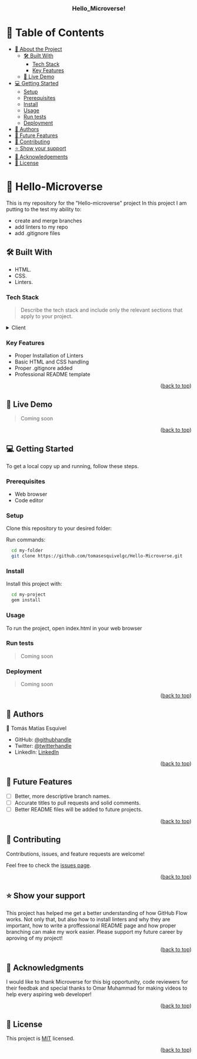 <a name="readme-top"></a>

<!--
HOW TO USE:
This is an example of how you may give instructions on setting up your project locally.

Modify this file to match your project and remove sections that don't apply.

REQUIRED SECTIONS:
- Table of Contents
- About the Project
  - Built With
  - Live Demo
- Getting Started
- Authors
- Future Features
- Contributing
- Show your support
- Acknowledgements
- License

OPTIONAL SECTIONS:
- FAQ

After you're finished please remove all the comments and instructions!
-->

<div align="center">
  <!-- You are encouraged to replace this logo with your own! Otherwise you can also remove it. -->
  
  <br/>

  <h3><b>Hello_Microverse!</b></h3>

</div>

<!-- TABLE OF CONTENTS -->

# 📗 Table of Contents

- [📖 About the Project](#about-project)
  - [🛠 Built With](#built-with)
    - [Tech Stack](#tech-stack)
    - [Key Features](#key-features)
  - [🚀 Live Demo](#live-demo)
- [💻 Getting Started](#getting-started)
  - [Setup](#setup)
  - [Prerequisites](#prerequisites)
  - [Install](#install)
  - [Usage](#usage)
  - [Run tests](#run-tests)
  - [Deployment](#triangular_flag_on_post-deployment)
- [👥 Authors](#authors)
- [🔭 Future Features](#future-features)
- [🤝 Contributing](#contributing)
- [⭐️ Show your support](#support)
- [🙏 Acknowledgements](#acknowledgements)
- [📝 License](#license)

<!-- PROJECT DESCRIPTION -->

# 📖 Hello-Microverse <a name="about-project"></a>

This is my repository for the "Hello-microverse" project
In this project I am putting to the test my ability to:
- create and merge branches
- add linters to my repo
- add .gitignore files

## 🛠 Built With <a name="built-with"></a>

- HTML.
- CSS.
- Linters.

### Tech Stack <a name="tech-stack"></a>

> Describe the tech stack and include only the relevant sections that apply to your project.

<details>
  <summary>Client</summary>
  <ul>
    <li><a href="https://lenguajehtml.com/html/">HTML</a></li>
    <li><a href="https://lenguajecss.com">CSS</a></li>
    
  </ul>
</details>

<!-- Features -->

### Key Features <a name="key-features"></a>

- Proper Installation of Linters
- Basic HTML and CSS handling
- Proper .gitignore added
- Professional README template

<p align="right">(<a href="#readme-top">back to top</a>)</p>

<!-- LIVE DEMO -->

## 🚀 Live Demo <a name="live-demo"></a>

> Coming soon

<p align="right">(<a href="#readme-top">back to top</a>)</p>

<!-- GETTING STARTED -->

## 💻 Getting Started <a name="getting-started"></a>

To get a local copy up and running, follow these steps.

### Prerequisites

- Web browser
- Code editor

<!--
Example command:

```sh
 gem install rails
```
 -->

### Setup

Clone this repository to your desired folder:

Run commands:

```sh
  cd my-folder
  git clone https://github.com/tomasesquivelgc/Hello-Microverse.git
```

### Install

Install this project with:

```sh
  cd my-project
  gem install
```

### Usage

To run the project, open index.html in your web browser

### Run tests

> Coming soon

### Deployment

> Coming soon

<p align="right">(<a href="#readme-top">back to top</a>)</p>

<!-- AUTHORS -->

## 👥 Authors <a name="authors"></a>

👤 Tomás Matías Esquivel

- GitHub: [@githubhandle](https://github.com/tomasesquivelgc)
- Twitter: [@twitterhandle](https://twitter.com/EsquivelTomas)
- LinkedIn: [LinkedIn](https://www.linkedin.com/in/tomas-esquivel-b2160568/)

<p align="right">(<a href="#readme-top">back to top</a>)</p>

<!-- FUTURE FEATURES -->

## 🔭 Future Features <a name="future-features"></a>

- [ ] Better, more descriptive branch names.
- [ ] Accurate titles to pull requests and solid comments.
- [ ] Better README files will be added to future projects.

<p align="right">(<a href="#readme-top">back to top</a>)</p>

<!-- CONTRIBUTING -->

## 🤝 Contributing <a name="contributing"></a>

Contributions, issues, and feature requests are welcome!

Feel free to check the [issues page](../../issues/).

<p align="right">(<a href="#readme-top">back to top</a>)</p>

<!-- SUPPORT -->

## ⭐️ Show your support <a name="support"></a>

This project has helped me get a better understanding of how GitHub Flow works.
Not only that, but also how to install linters and why they are important,
how to write a proffessional README page and how proper branching can make my work
easier.
Please support my future career by aproving of my project!

<p align="right">(<a href="#readme-top">back to top</a>)</p>

<!-- ACKNOWLEDGEMENTS -->

## 🙏 Acknowledgments <a name="acknowledgements"></a>

I would like to thank Microverse for this big opportunity, code reviewers for their
feedbak and special thanks to Omar Muhammad for making videos to help every aspiring
web developer!

<p align="right">(<a href="#readme-top">back to top</a>)</p>

<!-- LICENSE -->

## 📝 License <a name="license"></a>

This project is [MIT](./LICENSE) licensed.

<p align="right">(<a href="#readme-top">back to top</a>)</p>